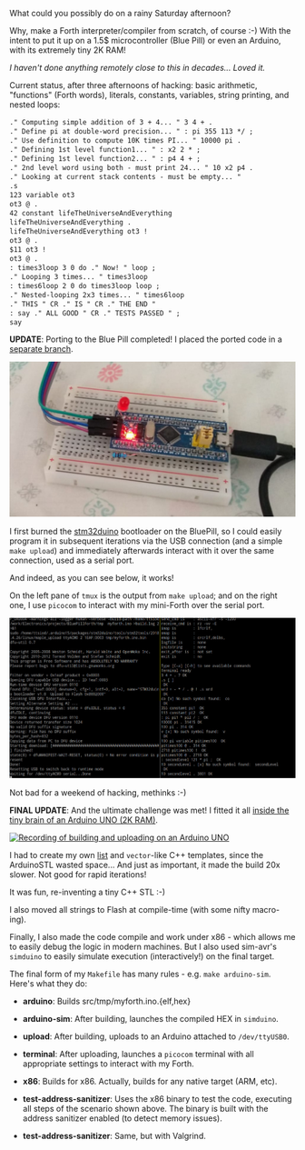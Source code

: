What could you possibly do on a rainy Saturday afternoon?

Why, make a Forth interpreter/compiler from scratch, of course :-)
With the intent to put it up on a 1.5$ microcontroller (Blue Pill)
or even an Arduino, with its extremely tiny 2K RAM!

*I haven't done anything remotely close to this in decades...
Loved it.*

Current status, after three afternoons of hacking: basic arithmetic,
"functions" (Forth words), literals, constants, variables,
string printing, and nested loops:

    ." Computing simple addition of 3 + 4... " 3 4 + .
    ." Define pi at double-word precision... " : pi 355 113 */ ;
    ." Use definition to compute 10K times PI... " 10000 pi .
    ." Defining 1st level function1... " : x2 2 * ;
    ." Defining 1st level function2... " : p4 4 + ;
    ." 2nd level word using both - must print 24... " 10 x2 p4 . 
    ." Looking at current stack contents - must be empty... "
    .s
    123 variable ot3
    ot3 @ .
    42 constant lifeTheUniverseAndEverything
    lifeTheUniverseAndEverything .
    lifeTheUniverseAndEverything ot3 !
    ot3 @ .         
    $11 ot3 !
    ot3 @ .
    : times3loop 3 0 do ." Now! " loop ;
    ." Looping 3 times... " times3loop
    : times6loop 2 0 do times3loop loop ;
    ." Nested-looping 2x3 times... " times6loop
    ." THIS " CR ." IS " CR ." THE END "
    : say ." ALL GOOD " CR ." TESTS PASSED " ;
    say

**UPDATE**: Porting to the Blue Pill completed! I placed the ported code
in a [separate branch](https://github.com/ttsiodras/MiniForth/tree/BluePill-STM32F103C).

![The 1.5$ 'Beast'](contrib/BluePill.jpg "The 1.5$ 'Beast'")

I first burned the [stm32duino](https://github.com/rogerclarkmelbourne/STM32duino-bootloader)
bootloader on the BluePill, so I could easily program it
in subsequent iterations via the USB connection (and a simple `make upload`)
and immediately afterwards interact with it over the same connection,
used as a serial port.

And indeed, as you can see below, it works!

On the left pane of `tmux` is the output from `make upload`;
and on the right one, I use `picocom` to interact with my mini-Forth
over the serial port.

![Compiling, uploading and testing](contrib/itworks.jpg "Compiling, uploading and testing")

Not bad for a weekend of hacking, methinks :-)

**FINAL UPDATE**: And the ultimate challenge was met!
I fitted it all [inside the tiny brain of an Arduino UNO (2K
RAM)](https://github.com/ttsiodras/MiniForth/tree/Arduino-UNO).

[![Recording of building and uploading on an Arduino UNO](https://asciinema.org/a/422952.svg)](https://asciinema.org/a/422952?autoplay=1)

I had to create my own [list](https://github.com/ttsiodras/MiniForth/tree/Arduino-UNO/src/mini_stl.h)
and `vector`-like C++ templates, since the ArduinoSTL wasted space...
And just as important, it made the build 20x slower.
 Not good for rapid iterations!

It was fun, re-inventing a tiny C++ STL :-)

I also moved all strings to Flash at compile-time (with some nifty macro-ing).

Finally, I also made the code compile and work under x86 - which allows me
to easily debug the logic in modern machines. But I also used sim-avr's
`simduino` to easily simulate execution (interactively!) on the final target.

The final form of my `Makefile` has many rules - e.g. `make arduino-sim`.
Here's what they do:

- **arduino**: Builds src/tmp/myforth.ino.{elf,hex}

- **arduino-sim**: After building, launches the compiled HEX in `simduino`.

- **upload**: After building, uploads to an Arduino attached to `/dev/ttyUSB0`.

- **terminal**: After uploading, launches a `picocom` terminal with
	        all appropriate settings to interact with my Forth.

- **x86**: Builds for x86. Actually, builds for any native target (ARM, etc).

- **test-address-sanitizer**: Uses the x86 binary to test the code, executing
	all steps of the scenario shown above. The binary is built with the
	address sanitizer enabled (to detect memory issues).

- **test-address-sanitizer**: Same, but with Valgrind.
